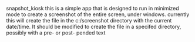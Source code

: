 snapshot_kiosk
this is a simple app that is designed to run in minimized mode to create
a screenshot of the entire screen, under windows.
currently this will create the file in the c:/screenshot directory
with the current date/time.  It should be modified to create the file in
a specifed directory, possibly with a pre- or post- pended text

